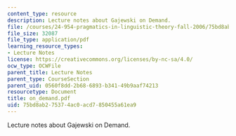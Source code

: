 ```yaml
---
content_type: resource
description: Lecture notes about Gajewski on Demand.
file: /courses/24-954-pragmatics-in-linguistic-theory-fall-2006/75bd8ab275374ac0acd7850455a61ea9_on_demand.pdf
file_size: 32087
file_type: application/pdf
learning_resource_types:
- Lecture Notes
license: https://creativecommons.org/licenses/by-nc-sa/4.0/
ocw_type: OCWFile
parent_title: Lecture Notes
parent_type: CourseSection
parent_uid: 0560f8dd-2b68-6893-b341-49b9aaf74213
resourcetype: Document
title: on_demand.pdf
uid: 75bd8ab2-7537-4ac0-acd7-850455a61ea9
---
```

Lecture notes about Gajewski on Demand.